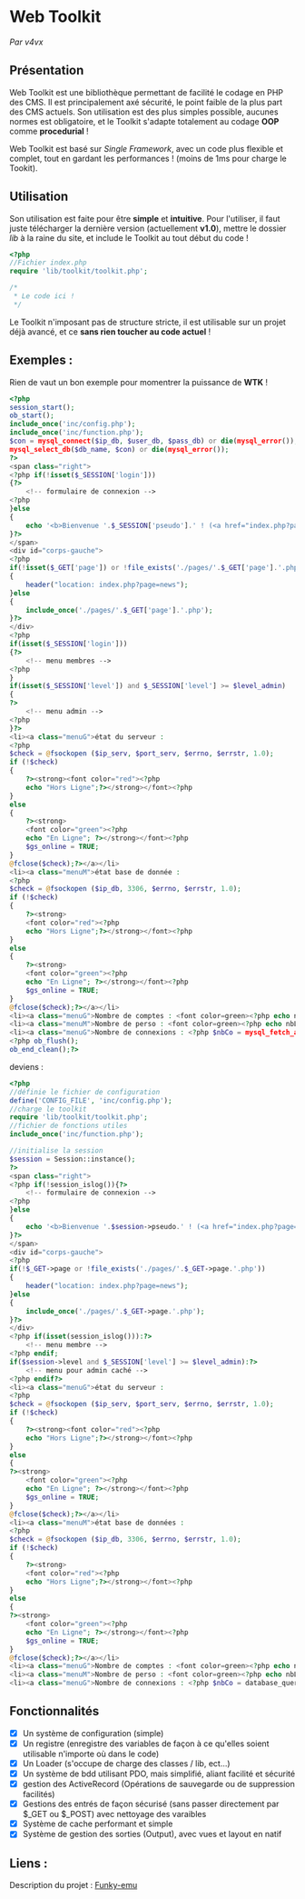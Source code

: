# Web Toolkit
_Par v4vx_

## Présentation

Web Toolkit est une bibliothèque permettant de facilité le codage en PHP des CMS.
Il est principalement axé sécurité, le point faible de la plus part des CMS actuels. Son utilisation est des plus simples possible, aucunes normes est obligatoire, et le Toolkit s'adapte totalement au codage **OOP** comme **procedurial** !

Web Toolkit est basé sur _Single Framework_, avec un code plus flexible et complet, tout en gardant les performances ! (moins de 1ms pour charge le Tookit).

## Utilisation

Son utilisation est faite pour être **simple** et **intuitive**.
Pour l'utiliser, il faut juste télécharger la dernière version (actuellement **v1.0**), mettre le dossier _lib_ à la raine du site, et include le Toolkit au tout début du code !

```php
<?php
//Fichier index.php
require 'lib/toolkit/toolkit.php';

/*
 * Le code ici !
 */
```

Le Toolkit n'imposant pas de structure stricte, il est utilisable sur un projet déjà avancé, et ce **sans rien toucher au code actuel** !

## Exemples :

Rien de vaut un bon exemple pour momentrer la puissance de **WTK** !

```php
<?php
session_start();
ob_start();
include_once('inc/config.php');
include_once('inc/function.php');
$con = mysql_connect($ip_db, $user_db, $pass_db) or die(mysql_error());
mysql_select_db($db_name, $con) or die(mysql_error());
?>
<span class="right">
<?php if(!isset($_SESSION['login']))
{?>
    <!-- formulaire de connexion -->
<?php
}else
{
    echo '<b>Bienvenue '.$_SESSION['pseudo'].' ! (<a href="index.php?page=compte" title="gérer le compte">Gestion du compte</a> | <a href="pages/logout.php" title="se déconnecter">Logout</a>)</b>';
}?>
</span>
<div id="corps-gauche">
<?php
if(!isset($_GET['page']) or !file_exists('./pages/'.$_GET['page'].'.php'))
{
    header("location: index.php?page=news");
}else
{
    include_once('./pages/'.$_GET['page'].'.php');
}?>
</div>
<?php
if(isset($_SESSION['login']))
{?>
    <!-- menu membres -->
<?php
}
if(isset($_SESSION['level']) and $_SESSION['level'] >= $level_admin)
{
?>
    <!-- menu admin -->
<?php
}?>
<li><a class="menuG">état du serveur :
<?php
$check = @fsockopen ($ip_serv, $port_serv, $errno, $errstr, 1.0);
if (!$check)
{
    ?><strong><font color="red"><?php
    echo "Hors Ligne";?></strong></font><?php
}
else
{
    ?><strong>
    <font color="green"><?php
    echo "En Ligne"; ?></strong></font><?php
    $gs_online = TRUE;
}
@fclose($check);?></a></li>
<li><a class="menuM">état base de donnée :
<?php
$check = @fsockopen ($ip_db, 3306, $errno, $errstr, 1.0);
if (!$check)
{
    ?><strong>
    <font color="red"><?php
    echo "Hors Ligne";?></strong></font><?php
}
else
{
    ?><strong>
    <font color="green"><?php
    echo "En Ligne"; ?></strong></font><?php
    $gs_online = TRUE;
}
@fclose($check);?></a></li>
<li><a class="menuG">Nombre de comptes : <font color=green><?php echo nbLigne('accounts');?></font></a></li>
<li><a class="menuM">Nombre de perso : <font color=green><?php echo nbLigne('personnages');?></font></a></li>
<li><a class="menuG">Nombre de connexions : <?php $nbCo = mysql_fetch_array(mysql_query('SELECT COUNT(account) AS connected FROM `accounts` WHERE `logged` = "1"'));echo '<font color=green>'.$nbCo['connected'].'</font>';?></a></li>
<?php ob_flush();
ob_end_clean();?>
```

deviens :

```php
<?php
//définie le fichier de configuration
define('CONFIG_FILE', 'inc/config.php');
//charge le toolkit
require 'lib/toolkit/toolkit.php';
//fichier de fonctions utiles
include_once('inc/function.php');

//initialise la session
$session = Session::instance();
?>
<span class="right">
<?php if(!session_islog()){?>
    <!-- formulaire de connexion -->
<?php
}else
{
    echo '<b>Bienvenue '.$session->pseudo.' ! (<a href="index.php?page=compte" title="gérer le compte">Gestion du compte</a> | <a href="pages/logout.php" title="se déconnecter">Logout</a>)</b>';
}?>
</span>
<div id="corps-gauche">
<?php
if(!$_GET->page or !file_exists('./pages/'.$_GET->page.'.php'))
{
    header("location: index.php?page=news");
}else
{
    include_once('./pages/'.$_GET->page.'.php');
}?>
</div>
<?php if(isset(session_islog())):?>
    <!-- menu membre -->
<?php endif;
if($session->level and $_SESSION['level'] >= $level_admin):?>
    <!-- menu pour admin caché -->
<?php endif?>
<li><a class="menuG">état du serveur :
<?php
$check = @fsockopen ($ip_serv, $port_serv, $errno, $errstr, 1.0);
if (!$check)
{
    ?><strong><font color="red"><?php
    echo "Hors Ligne";?></strong></font><?php
}
else
{
?><strong>
    <font color="green"><?php
    echo "En Ligne"; ?></strong></font><?php
    $gs_online = TRUE;
}
@fclose($check);?></a></li>
<li><a class="menuM">état base de données :
<?php
$check = @fsockopen ($ip_db, 3306, $errno, $errstr, 1.0);
if (!$check)
{
    ?><strong>
    <font color="red"><?php
    echo "Hors Ligne";?></strong></font><?php
}
else
{
?><strong>
    <font color="green"><?php
    echo "En Ligne"; ?></strong></font><?php
    $gs_online = TRUE;
}
@fclose($check);?></a></li>
<li><a class="menuG">Nombre de comptes : <font color=green><?php echo nbLigne('accounts');?></font></a></li>
<li><a class="menuM">Nombre de perso : <font color=green><?php echo nbLigne('personnages');?></font></a></li>
<li><a class="menuG">Nombre de connexions : <?php $nbCo = database_query('SELECT COUNT(account) AS connected FROM `accounts` WHERE `logged` = "1"')->fetch();echo '<font color=green>'.$nbCo->connected.'</font>';?></a></li>
```

## Fonctionnalités

- [x] Un système de configuration (simple)
- [x] Un registre (enregistre des variables de façon à ce qu'elles soient utilisable n'importe où dans le code)
- [x] Un Loader (s'occupe de charge des classes / lib, ect...)
- [x] Un système de bdd utilisant PDO, mais simplifié, aliant facilité et sécurité
- [x] gestion des ActiveRecord (Opérations de sauvegarde ou de suppression facilités)
- [x] Gestions des entrés de façon sécurisé (sans passer directement par $_GET ou $_POST) avec nettoyage des varaibles
- [x] Système de cache performant et simple
- [x] Système de gestion des sorties (Output), avec vues et layout en natif

## Liens :

Description du projet : [Funky-emu](http://www.funky-emu.net/showthread.php?tid=41661&pid=336602#pid336602)
